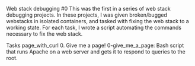 Web stack debugging #0 This was the first in a series of web stack debugging projects. In these projects, I was given broken/bugged webstacks in isolated containers, and tasked with fixing the web stack to a working state. For each task, I wrote a script automating the commands necessary to fix the web stack.

Tasks page_with_curl 0. Give me a page! 0-give_me_a_page: Bash script that runs Apache on a web server and gets it to respond to queries to the root.
